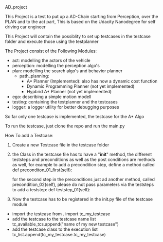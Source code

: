 AD_project

This Project is a test to put up a AD-Chain starting from Perception, over the PLAN and to the act part,
This is based on the Udacity Nanodegree for self driving car engineer

This Project will contain the possiblity to set up testcases in the testcase folder and execute those using the testplanner

The Project consist of the Following Modules:

  - act: modelling the actors of the vehicle
  - perception: modelling the perception algo's 
  - plan: modelling the search algo's and behavior planner
    - path_planning:
      - A* Planner (Implemented):
        also has now a dynamic cost function 
      - Dynamic Programming Planner (not yet implemented)
      - Hypbrid A* Planner (not yet implemented)
  - ego: describing a simple motion modell
  - testing: containing the testplanner and the testcases
  - logger: a logger utility for better debugging purposes
  
So far only one testcase is implemented, the testcase for the A* Algo

To run the testcase, just clone the repo and run the main.py

How To add a Testcase:

1. Create a new Testcase file in the testcase folder
2. the Class in the testcase file has to have a "__init__" method, 
    the different teststeps and preconditions as well as the post conditions are methods as well, for example to add a precondition   step,
      define a method called
        def preconditon_01_first(self):
  
   for the second step in the preconditions just ad another method, called precondition_02(self), please do not pass parameters via the   teststeps
    to add a teststep:
      def teststep_01(self):
  
3. Now the testcase has to be registered in the init.py file of the testcase module
  - import the testcase
    from . import tc_my_testcase
  - add the testcase to the testcase name list
    tc_available_tcs.append("name of my new testcase")
  - add the testcase class to the execution list
    tc_list.append(tc_my_testcase.tc_my_testcase)

